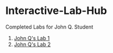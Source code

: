 # Interactive-Lab-Hub

Completed Labs for John Q. Student

1. [John Q's Lab 1](//github.com/johnqstudent/idd-fa18-lab1)
2. [John Q's Lab 2](//github.com/johnqstudent/idd-fa18-lab2)
